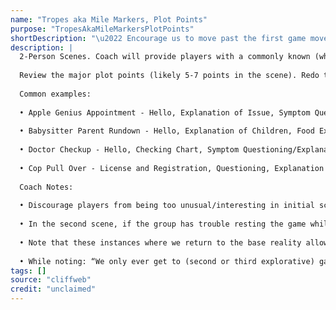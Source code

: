 ```yaml
---
name: "Tropes aka Mile Markers, Plot Points"
purpose: "TropesAkaMileMarkersPlotPoints"
shortDescription: "\u2022 Encourage us to move past the first game move so we can truly explore our game rather than just dissecting the first move. \u2022 Forces players to do the thing rather than talking about doing the thing or worrying that the scene will end once the thing has been done. \u2022 Reminds players that they have a wealth of knowledge and life experience to draw from for base realities. \u2022 Encourages top of intelligence play and commitment. \u2022 Discourages players from getting distracted by new unusual things."
description: |
  2-Person Scenes. Coach will provide players with a commonly known (whether through life or media) situations and players will perform an abridged (2-4 minute) version of this situation/interaction that is not funny or unusual, but as accurate as possible. Encourage players to hit the major Tropes/Mile Markers/ Plot Points of these situations. Begin with a greeting and end with a farewell.
  
  Review the major plot points (likely 5-7 points in the scene). Redo the scene from the very beginning with the same players, only this time allow them to find something unusual/a game to play. The concession is that they must hit all of those plot points, meaning they can’t get hung up on the first game move. They must leave stuff behind.
  
  Common examples:
  
  • Apple Genius Appointment - Hello, Explanation of Issue, Symptom Questioning, Diagnosis, Prescribed Action/Resolution, Farewell!
  
  • Babysitter Parent Rundown - Hello, Explanation of Children, Food Explanation/ Ask about Allergies, Bedtime/Brush Teeth, Television, Emergency Contact, Bye!
  
  • Doctor Checkup - Hello, Checking Chart, Symptom Questioning/Explanation, Check Vitals, Diagnosis, Prescription, Farewell!
  
  • Cop Pull Over - License and Registration, Questioning, Explanation of Violation, Running Plates, Resolution, Farewell
  
  Coach Notes:
  
  • Discourage players from being too unusual/interesting in initial scenes. Focus on accuracy.
  
  • In the second scene, if the group has trouble resting the game while moving on, encourage them to “be boring” in between game moves. “Just go back to what you were doing. Be normal. Be boring. You will find an opportunity to play this game again."
  
  • Note that these instances where we return to the base reality allow for the game moves to really stand out.
  
  • While noting: “We only ever get to (second or third explorative) game move if we leave that first one behind. So once you’ve played that first game move, bury it, kill it, get away from it, so we actually play the game some more instead of just talking about the very first move.”
tags: []
source: "cliffweb"
credit: "unclaimed"
---
```

